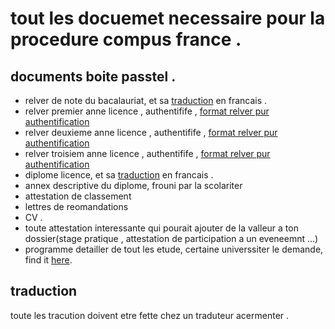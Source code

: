 # tout les docuemet necessaire pour la procedure compus france . 
## documents boite passtel .
- relver de note du bacalauriat, et sa <a href="#traduction">traduction</a> en francais . 
- relver premier anne licence , authentifife ,  [format relver pur authentification](https://docs.google.com/document/d/1mUI0BugTX2eChVCxZ-6gTOCNoTdkZmxB/edit?usp=sharing&ouid=109466950454468316065&rtpof=true&sd=true)
- relver deuxieme  anne licence , authentifife ,  [format relver pur authentification](https://docs.google.com/document/d/1wjxOcOwAqbaQUM3Gq-nVMAJ2zyBVzzR-/edit?usp=sharing&ouid=109466950454468316065&rtpof=true&sd=true)
- relver troisiem anne licence , authentifife ,  [format relver pur authentification](https://docs.google.com/document/d/1kQVe5k5xgb_rAfkMVWGWpGeeh2xrOAqu/edit?usp=sharing&ouid=109466950454468316065&rtpof=true&sd=true)
- diplome licence, et sa <a href="#traduction">traduction</a> en francais .
- annex descriptive du diplome, frouni par la scolariter 
- attestation de classement 
- lettres de reomandations 
- CV .
- toute attestation interessante qui pourait ajouter de la valleur a ton dossier(stage pratique , attestation de participation a un eveneemnt ...)
- programme detailler de tout les etude, certaine universsiter le demande, find it [here](https://drive.google.com/drive/folders/1hYzxqVKxQQZQb4YDqClDUXGKfyzCkbr-?usp=sharing).

## traduction 
toute les tracution doivent etre fette chez un traduteur acermenter . 